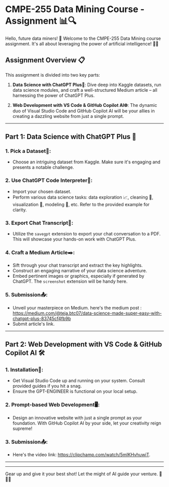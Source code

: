 # CMPE-255 Data Mining Course - Assignment 📊🔍

Hello, future data miners! 🌟 Welcome to the CMPE-255 Data Mining course assignment. It's all about leveraging the power of artificial intelligence! 🧠💡

## Assignment Overview 📋

This assignment is divided into two key parts:

1. **Data Science with ChatGPT Plus🔬**: Dive deep into Kaggle datasets, run data science modules, and craft a well-structured Medium article – all harnessing the power of ChatGPT Plus.
   
2. **Web Development with VS Code & GitHub Copilot AI🌐**: The dynamic duo of Visual Studio Code and GitHub Copilot AI will be your allies in creating a dazzling website from just a single prompt.

---

## Part 1: Data Science with ChatGPT Plus 💼

### 1. **Pick a Dataset**📂:
   - Choose an intriguing dataset from Kaggle. Make sure it's engaging and presents a notable challenge. 

### 2. **Use ChatGPT Code Interpreter**💬:
   - Import your chosen dataset.
   - Perform various data science tasks: data exploration 📈, cleaning 🧹, visualization 🎨, modeling 🧪, etc. Refer to the provided example for clarity.
   
### 3. **Export Chat Transcript**📄:
   - Utilize the `savegpt` extension to export your chat conversation to a PDF. This will showcase your hands-on work with ChatGPT Plus.
   
### 4. **Craft a Medium Article**✒️:
   - Sift through your chat transcript and extract the key highlights.
   - Construct an engaging narrative of your data science adventure.
   - Embed pertinent images or graphics, especially if generated by ChatGPT. The `screenshot` extension will be handy here.
   
### 5. **Submission**📤:
   - Unveil your masterpiece on Medium. here's the medium post : https://medium.com/@teja.btc07/data-science-made-super-easy-with-chatgpt-plus-83745cf4fb9b
   - Submit  article's link.

---

## Part 2: Web Development with VS Code & GitHub Copilot AI 🛠️

### 1. **Installation**🔧:
   - Get Visual Studio Code up and running on your system. Consult provided guides if you hit a snag.
   - Ensure the GPT-ENGINEER is functional on your local setup.

### 2. **Prompt-based Web Development**🖥️:
   - Design an innovative website with just a single prompt as your foundation. With GitHub Copilot AI by your side, let your creativity reign supreme!
   
### 3. **Submission**📤:
   - Here's the video link: https://clipchamp.com/watch/5mlKHvhuwiT.

---

---

Gear up and give it your best shot! Let the might of AI guide your venture. 🚀🌌🤖
